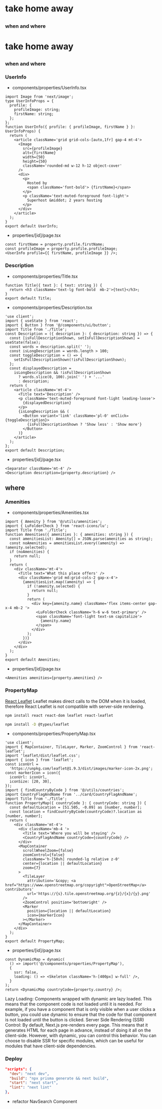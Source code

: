 # take home away

##

### when and where


# take home away
##
### when and where

### UserInfo
- components/properties/UserInfo.tsx
```tsx
import Image from 'next/image';
type UserInfoProps = {
  profile: {
    profileImage: string;
    firstName: string;
  };
};
function UserInfo({ profile: { profileImage, firstName } }: UserInfoProps) {
  return (
    <article className='grid grid-cols-[auto,1fr] gap-4 mt-4'>
      <Image
        src={profileImage}
        alt={firstName}
        width={50}
        height={50}
        className='rounded-md w-12 h-12 object-cover'
      />
      <div>
        <p>
          Hosted by
          <span className='font-bold'> {firstName}</span>
        </p>
        <p className='text-muted-foreground font-light'>
          Superhost &middot; 2 years hosting
        </p>
      </div>
    </article>
  );
}
export default UserInfo;
```
- properties/[id]/page.tsx
```tsx
const firstName = property.profile.firstName;
const profileImage = property.profile.profileImage;
<UserInfo profile={{ firstName, profileImage }} />;
```
### Description
- components/properties/Title.tsx
```tsx
function Title({ text }: { text: string }) {
  return <h3 className='text-lg font-bold  mb-2'>{text}</h3>;
}
export default Title;
```
- components/properties/Description.tsx
```tsx
'use client';
import { useState } from 'react';
import { Button } from '@/components/ui/button';
import Title from './Title';
const Description = ({ description }: { description: string }) => {
  const [isFullDescriptionShown, setIsFullDescriptionShown] = useState(false);
  const words = description.split(' ');
  const isLongDescription = words.length > 100;
  const toggleDescription = () => {
    setIsFullDescriptionShown(!isFullDescriptionShown);
  };
  const displayedDescription =
    isLongDescription && !isFullDescriptionShown
      ? words.slice(0, 100).join(' ') + '...'
      : description;
  return (
    <article className='mt-4'>
      <Title text='Description' />
      <p className='text-muted-foreground font-light leading-loose'>
        {displayedDescription}
      </p>
      {isLongDescription && (
        <Button variant='link' className='pl-0' onClick={toggleDescription}>
          {isFullDescriptionShown ? 'Show less' : 'Show more'}
        </Button>
      )}
    </article>
  );
};
export default Description;
```
- properties/[id]/page.tsx
```tsx
<Separator className='mt-4' />
<Description description={property.description} />
```
## where
### Amenities
- components/properties/Amenities.tsx
```tsx
import { Amenity } from '@/utils/amenities';
import { LuFolderCheck } from 'react-icons/lu';
import Title from './Title';
function Amenities({ amenities }: { amenities: string }) {
  const amenitiesList: Amenity[] = JSON.parse(amenities as string);
  const noAmenities = amenitiesList.every((amenity) => !amenity.selected);
  if (noAmenities) {
    return null;
  }
  return (
    <div className='mt-4'>
      <Title text='What this place offers' />
      <div className='grid md:grid-cols-2 gap-x-4'>
        {amenitiesList.map((amenity) => {
          if (!amenity.selected) {
            return null;
          }
          return (
            <div key={amenity.name} className='flex items-center gap-x-4 mb-2 '>
              <LuFolderCheck className='h-6 w-6 text-primary' />
              <span className='font-light text-sm capitalize'>
                {amenity.name}
              </span>
            </div>
          );
        })}
      </div>
    </div>
  );
}
export default Amenities;
```
- properties/[id]/page.tsx
```tsx
<Amenities amenities={property.amenities} />
```
### PropertyMap
[ React Leaflet](https://react-leaflet.js.org/) 
Leaflet makes direct calls to the DOM when it is loaded, therefore React Leaflet is not compatible with server-side rendering.
```sh
npm install react react-dom leaflet react-leaflet
```
```sh
npm install -D @types/leaflet
```
- components/properties/PropertyMap.tsx
```tsx
'use client';
import { MapContainer, TileLayer, Marker, ZoomControl } from 'react-leaflet';
import 'leaflet/dist/leaflet.css';
import { icon } from 'leaflet';
const iconUrl =
  'https://unpkg.com/leaflet@1.9.3/dist/images/marker-icon-2x.png';
const markerIcon = icon({
  iconUrl: iconUrl,
  iconSize: [20, 30],
});
import { findCountryByCode } from '@/utils/countries';
import CountryFlagAndName from '../card/CountryFlagAndName';
import Title from './Title';
function PropertyMap({ countryCode }: { countryCode: string }) {
  const defaultLocation = [51.505, -0.09] as [number, number];
  const location = findCountryByCode(countryCode)?.location as [number, number];
  return (
    <div className='mt-4'>
      <div className='mb-4 '>
        <Title text='Where you will be staying' />
        <CountryFlagAndName countryCode={countryCode} />
      </div>
      <MapContainer
        scrollWheelZoom={false}
        zoomControl={false}
        className='h-[50vh] rounded-lg relative z-0'
        center={location || defaultLocation}
        zoom={7}
      >
        <TileLayer
          attribution='&copy; <a href="https://www.openstreetmap.org/copyright">OpenStreetMap</a> contributors'
          url='https://{s}.tile.openstreetmap.org/{z}/{x}/{y}.png'
        />
        <ZoomControl position='bottomright' />
        <Marker
          position={location || defaultLocation}
          icon={markerIcon}
        ></Marker>
      </MapContainer>
    </div>
  );
}
export default PropertyMap;
```
- properties/[id]/page.tsx
```tsx
const DynamicMap = dynamic(
  () => import('@/components/properties/PropertyMap'),
  {
    ssr: false,
    loading: () => <Skeleton className='h-[400px] w-full' />,
  }
);
return <DynamicMap countryCode={property.country} />;
```
Lazy Loading: Components wrapped with dynamic are lazy loaded. This means that the component code is not loaded until it is needed. For example, if you have a component that is only visible when a user clicks a button, you could use dynamic to ensure that the code for that component is not loaded until the button is clicked.
Server Side Rendering (SSR) Control: By default, Next.js pre-renders every page. This means that it generates HTML for each page in advance, instead of doing it all on the client-side. However, with dynamic, you can control this behavior. You can choose to disable SSR for specific modules, which can be useful for modules that have client-side dependencies.
### Deploy
```json
"scripts": {
  "dev": "next dev",
  "build": "npx prisma generate && next build",
  "start": "next start",
  "lint": "next lint"
},
```
- refactor NavSearch Component







<!--- Eraser file: https://app.eraser.io/workspace/SUukoDZZGbo0NF0fxbT4 --->
